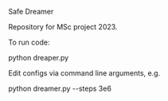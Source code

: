 Safe Dreamer

Repository for MSc project 2023.

To run code:

python dreaper.py 

Edit configs via command line arguments, e.g.

python dreamer.py --steps 3e6
 
 
